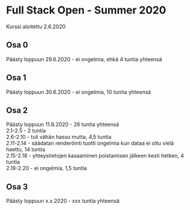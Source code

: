 # Full Stack Open - Summer 2020

Kurssi aloitettu 2.6.2020  
  
## Osa 0 
Päästy loppuun 29.6.2020 - ei ongelmia, ehkä 4 tuntia yhteensä  

## Osa 1 
Päästy loppuun 30.6.2020 - ei ongelmia, 10 tuntia yhteensä  

## Osa 2 
Päästy loppuun 11.8.2020 - 26 tuntia yhteensä  
2.1-2.5 - 2 tuntia  
2.6-2.10 - tuli vähän hassu mutta, 4,5 tuntia  
2.11-2.14 - säädatan renderöinti tuotti ongelmia kun dataa ei oltu vielä haettu, 14 tuntia  
2.15-2.18 - yhteystietojen kasaaminen poistamisen jälkeen kesti hetken, 4 tuntia  
2.19-2.20 - ei ongelmia, 1,5 tuntia  

## Osa 3 
Päästy loppuun x.x.2020 - xxx tuntia yhteensä  
